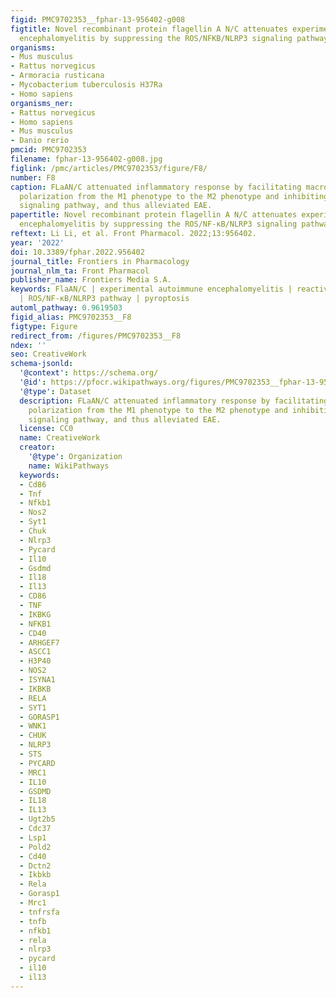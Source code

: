 ```yaml
---
figid: PMC9702353__fphar-13-956402-g008
figtitle: Novel recombinant protein flagellin A N/C attenuates experimental autoimmune
  encephalomyelitis by suppressing the ROS/NFKB/NLRP3 signaling pathway
organisms:
- Mus musculus
- Rattus norvegicus
- Armoracia rusticana
- Mycobacterium tuberculosis H37Ra
- Homo sapiens
organisms_ner:
- Rattus norvegicus
- Homo sapiens
- Mus musculus
- Danio rerio
pmcid: PMC9702353
filename: fphar-13-956402-g008.jpg
figlink: /pmc/articles/PMC9702353/figure/F8/
number: F8
caption: FLaAN/C attenuated inflammatory response by facilitating macrophages/microglia
  polarization from the M1 phenotype to the M2 phenotype and inhibiting the ROS/NF-κB/NLRP3
  signaling pathway, and thus alleviated EAE.
papertitle: Novel recombinant protein flagellin A N/C attenuates experimental autoimmune
  encephalomyelitis by suppressing the ROS/NF-κB/NLRP3 signaling pathway.
reftext: Li Li, et al. Front Pharmacol. 2022;13:956402.
year: '2022'
doi: 10.3389/fphar.2022.956402
journal_title: Frontiers in Pharmacology
journal_nlm_ta: Front Pharmacol
publisher_name: Frontiers Media S.A.
keywords: FlaAN/C | experimental autoimmune encephalomyelitis | reactive oxygen species
  | ROS/NF-κB/NLRP3 pathway | pyroptosis
automl_pathway: 0.9619503
figid_alias: PMC9702353__F8
figtype: Figure
redirect_from: /figures/PMC9702353__F8
ndex: ''
seo: CreativeWork
schema-jsonld:
  '@context': https://schema.org/
  '@id': https://pfocr.wikipathways.org/figures/PMC9702353__fphar-13-956402-g008.html
  '@type': Dataset
  description: FLaAN/C attenuated inflammatory response by facilitating macrophages/microglia
    polarization from the M1 phenotype to the M2 phenotype and inhibiting the ROS/NF-κB/NLRP3
    signaling pathway, and thus alleviated EAE.
  license: CC0
  name: CreativeWork
  creator:
    '@type': Organization
    name: WikiPathways
  keywords:
  - Cd86
  - Tnf
  - Nfkb1
  - Nos2
  - Syt1
  - Chuk
  - Nlrp3
  - Pycard
  - Il10
  - Gsdmd
  - Il18
  - Il13
  - CD86
  - TNF
  - IKBKG
  - NFKB1
  - CD40
  - ARHGEF7
  - ASCC1
  - H3P40
  - NOS2
  - ISYNA1
  - IKBKB
  - RELA
  - SYT1
  - GORASP1
  - WNK1
  - CHUK
  - NLRP3
  - STS
  - PYCARD
  - MRC1
  - IL10
  - GSDMD
  - IL18
  - IL13
  - Ugt2b5
  - Cdc37
  - Lsp1
  - Pold2
  - Cd40
  - Dctn2
  - Ikbkb
  - Rela
  - Gorasp1
  - Mrc1
  - tnfrsfa
  - tnfb
  - nfkb1
  - rela
  - nlrp3
  - pycard
  - il10
  - il13
---
```

